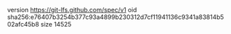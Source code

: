 version https://git-lfs.github.com/spec/v1
oid sha256:e76407b3254b377c93a4899b230312d7cf11941136c9341a83814b502afc45b8
size 14525
